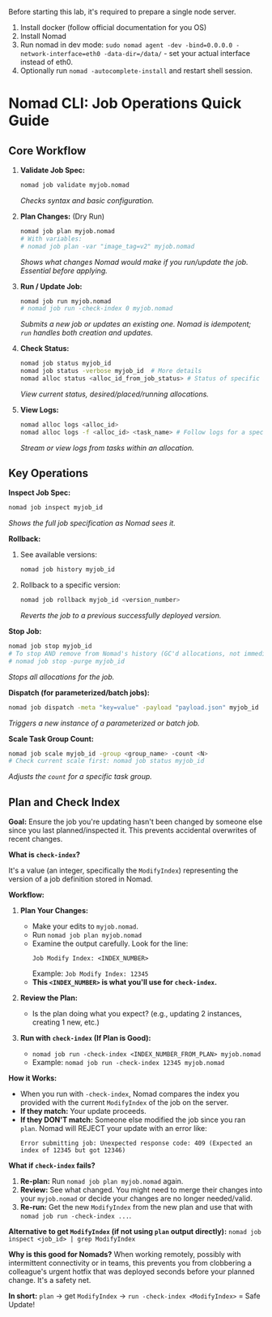 Before starting this lab, it's required to prepare a single node server.

1. Install docker (follow official documentation for you OS)
2. Install Nomad
3. Run nomad in dev mode: `sudo nomad agent -dev -bind=0.0.0.0 -network-interface=eth0 -data-dir=/data/` - set your actual interface instead of eth0.
4. Optionally run `nomad -autocomplete-install` and restart shell session.

# Nomad CLI: Job Operations Quick Guide

## Core Workflow

1.  **Validate Job Spec:**
    ```bash
    nomad job validate myjob.nomad
    ```
    *Checks syntax and basic configuration.*

2.  **Plan Changes:** (Dry Run)
    ```bash
    nomad job plan myjob.nomad
    # With variables:
    # nomad job plan -var "image_tag=v2" myjob.nomad
    ```
    *Shows what changes Nomad would make if you run/update the job. Essential before applying.*

3.  **Run / Update Job:**
    ```bash
    nomad job run myjob.nomad
    # nomad job run -check-index 0 myjob.nomad
    ```
    *Submits a new job or updates an existing one. Nomad is idempotent; `run` handles both creation and updates.*

4.  **Check Status:**
    ```bash
    nomad job status myjob_id
    nomad job status -verbose myjob_id  # More details
    nomad alloc status <alloc_id_from_job_status> # Status of specific allocation
    ```
    *View current status, desired/placed/running allocations.*

5.  **View Logs:**
    ```bash
    nomad alloc logs <alloc_id>
    nomad alloc logs -f <alloc_id> <task_name> # Follow logs for a specific task
    ```
    *Stream or view logs from tasks within an allocation.*

## Key Operations

**Inspect Job Spec:**
```bash
nomad job inspect myjob_id
```
*Shows the full job specification as Nomad sees it.*

**Rollback:**
1.  See available versions:
    ```bash
    nomad job history myjob_id
    ```
2.  Rollback to a specific version:
    ```bash
    nomad job rollback myjob_id <version_number>
    ```
    *Reverts the job to a previous successfully deployed version.*

**Stop Job:**
```bash
nomad job stop myjob_id
# To stop AND remove from Nomad's history (GC'd allocations, not immediate):
# nomad job stop -purge myjob_id
```
*Stops all allocations for the job.*

**Dispatch (for parameterized/batch jobs):**
```bash
nomad job dispatch -meta "key=value" -payload "payload.json" myjob_id
```
*Triggers a new instance of a parameterized or batch job.*

**Scale Task Group Count:**
```bash
nomad job scale myjob_id -group <group_name> -count <N>
# Check current scale first: nomad job status myjob_id
```
*Adjusts the `count` for a specific task group.*

## Plan and Check Index
**Goal:** Ensure the job you're updating hasn't been changed by someone else since you last planned/inspected it. This prevents accidental overwrites of recent changes.

**What is `check-index`?**

It's a value (an integer, specifically the `ModifyIndex`) representing the version of a job definition stored in Nomad.

**Workflow:**

1.  **Plan Your Changes:**
    *   Make your edits to `myjob.nomad`.
    *   Run `nomad job plan myjob.nomad`
    *   Examine the output carefully. Look for the line:
        ```
        Job Modify Index: <INDEX_NUMBER>
        ```
        Example: `Job Modify Index: 12345`
    *   **This `<INDEX_NUMBER>` is what you'll use for `check-index`.**

2.  **Review the Plan:**
    *   Is the plan doing what you expect? (e.g., updating 2 instances, creating 1 new, etc.)

3.  **Run with `check-index` (If Plan is Good):**
    *   `nomad job run -check-index <INDEX_NUMBER_FROM_PLAN> myjob.nomad`
    *   Example: `nomad job run -check-index 12345 myjob.nomad`

**How it Works:**

*   When you run with `-check-index`, Nomad compares the index you provided with the current `ModifyIndex` of the job on the server.
*   **If they match:** Your update proceeds.
*   **If they DON'T match:** Someone else modified the job since you ran `plan`. Nomad will REJECT your update with an error like:
    ```
    Error submitting job: Unexpected response code: 409 (Expected an index of 12345 but got 12346)
    ```

**What if `check-index` fails?**

1.  **Re-plan:** Run `nomad job plan myjob.nomad` again.
2.  **Review:** See what changed. You might need to merge their changes into your `myjob.nomad` or decide your changes are no longer needed/valid.
3.  **Re-run:** Get the new `ModifyIndex` from the new plan and use that with `nomad job run -check-index ...`.

**Alternative to get `ModifyIndex` (if not using `plan` output directly):**
`nomad job inspect <job_id> | grep ModifyIndex`

**Why is this good for Nomads?**
When working remotely, possibly with intermittent connectivity or in teams, this prevents you from clobbering a colleague's urgent hotfix that was deployed seconds before your planned change. It's a safety net.

**In short:**
`plan` -> get `ModifyIndex` -> `run -check-index <ModifyIndex>` = Safe Update!